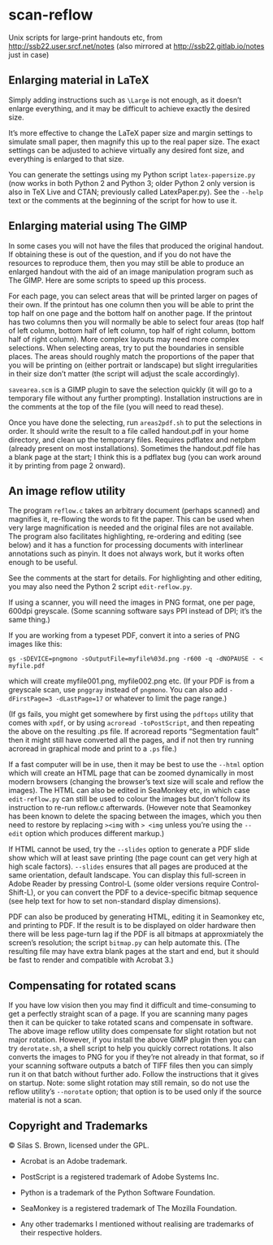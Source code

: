 # scan-reflow
Unix scripts for large-print handouts etc, from http://ssb22.user.srcf.net/notes
(also mirrored at http://ssb22.gitlab.io/notes just in case)

Enlarging material in LaTeX
---------------------------

Simply adding instructions such as `\Large` is not enough, as it doesn’t enlarge everything, and it may be difficult to achieve exactly the desired size.

It’s more effective to change the LaTeX paper size and margin settings to simulate small paper, then magnify this up to the real paper size.  The exact settings can be adjusted to achieve virtually any desired font size, and everything is enlarged to that size.

You can generate the settings using my Python script `latex-papersize.py` (now works in both Python 2 and Python 3; older Python 2 only version is also in TeX Live and CTAN; previously called LatexPaper.py).  See the `--help` text or the comments at the beginning of the script for how to use it.

Enlarging material using The GIMP
---------------------------------

In some cases you will not have the files that produced the original handout.  If obtaining these is out of the question, and if you do not have the resources to reproduce them, then you may still be able to produce an enlarged handout with the aid of an image manipulation program such as The GIMP.  Here are some scripts to speed up this process.

For each page, you can select areas that will be printed larger on pages of their own.  If the printout has one column then you will be able to print the top half on one page and the bottom half on another page.  If the printout has two columns then you will normally be able to select four areas (top half of left column, bottom half of left column, top half of right column, bottom half of right column).  More complex layouts may need more complex selections.  When selecting areas, try to put the boundaries in sensible places.  The areas should roughly match the proportions of the paper that you will be printing on (either portrait or landscape) but slight irregularities in their size don’t matter (the script will adjust the scale accordingly).

`savearea.scm` is a GIMP plugin to save the selection quickly (it will go to a temporary file without any further prompting).  Installation instructions are in the comments at the top of the file (you will need to read these).

Once you have done the selecting, run `areas2pdf.sh` to put the selections in order.  It should write the result to a file called handout.pdf in your home directory, and clean up the temporary files.  Requires pdflatex and netpbm (already present on most installations).  Sometimes the handout.pdf file has a blank page at the start; I think this is a pdflatex bug (you can work around it by printing from page 2 onward).

An image reflow utility
-----------------------

The program `reflow.c` takes an arbitrary document (perhaps scanned) and magnifies it, re-flowing the words to fit the paper.  This can be used when very large magnification is needed and the original files are not available.  The program also facilitates highlighting, re-ordering and editing (see below) and it has a function for processing documents with interlinear annotations such as pinyin.  It does not always work, but it works often enough to be useful.

See the comments at the start for details.  For highlighting and other editing, you may also need the Python 2 script `edit-reflow.py`.

If using a scanner, you will need the images in PNG format, one per page, 600dpi greyscale. (Some scanning software says PPI instead of DPI; it’s the same thing.)

If you are working from a typeset PDF, convert it into a series of PNG images like this:

`gs -sDEVICE=pngmono -sOutputFile=myfile%03d.png -r600 -q -dNOPAUSE - < myfile.pdf`

which will create myfile001.png, myfile002.png etc.  (If your PDF is from a greyscale scan, use `pnggray` instead of `pngmono`. You can also add `-dFirstPage=3 -dLastPage=17` or whatever to limit the page range.)

(If gs fails, you might get somewhere by first using the `pdftops` utility that comes with `xpdf`, or by using `acroread -toPostScript`, and then repeating the above on the resulting .ps file.  If acroread reports “Segmentation fault” then it might still have converted all the pages, and if not then try running acroread in graphical mode and print to a `.ps` file.)

If a fast computer will be in use, then it may be best to use the `--html` option which will create an HTML page that can be zoomed dynamically in most modern browsers (changing the browser’s text size will scale and reflow the images).  The HTML can also be edited in SeaMonkey etc, in which case `edit-reflow.py` can still be used to colour the images but don’t follow its instruction to re-run reflow.c afterwards. (However note that Seamonkey has been known to delete the spacing between the images, which you then need to restore by replacing `><img` with `> <img` unless you’re using the `--edit` option which produces different markup.)

If HTML cannot be used, try the `--slides` option to generate a PDF slide show which will at least save printing (the page count can get very high at high scale factors).  `--slides` ensures that all pages are produced at the same orientation, default landscape.  You can display this full-screen in Adobe Reader by pressing Control-L (some older versions require Control-Shift-L), or you can convert the PDF to a device-specific bitmap sequence (see help text for how to set non-standard display dimensions).

PDF can also be produced by generating HTML, editing it in Seamonkey etc, and printing to PDF. If the result is to be displayed on older hardware then there will be less page-turn lag if the PDF is all bitmaps at approxmiately the screen’s resolution; the script `bitmap.py` can help automate this. (The resulting file may have extra blank pages at the start and end, but it should be fast to render and compatible with Acrobat 3.)

Compensating for rotated scans
------------------------------

If you have low vision then you may find it difficult and time-consuming to get a perfectly straight scan of a page.  If you are scanning many pages then it can be quicker to take rotated scans and compensate in software.  The above image reflow utility does compensate for slight rotation but not major rotation.  However, if you install the above GIMP plugin then you can try `derotate.sh`, a shell script to help you quickly correct rotations. It also converts the images to PNG for you if they’re not already in that format, so if your scanning software outputs a batch of TIFF files then you can simply run it on that batch without further ado.  Follow the instructions that it gives on startup.  Note: some slight rotation may still remain, so do not use the reflow utility’s `--norotate` option; that option is to be used only if the source material is not a scan.

Copyright and Trademarks
------------------------

© Silas S. Brown, licensed under the GPL.

* Acrobat is an Adobe trademark.

* PostScript is a registered trademark of Adobe Systems Inc.

* Python is a trademark of the Python Software Foundation.

* SeaMonkey is a registered trademark of The Mozilla Foundation.

* Any other trademarks I mentioned without realising are trademarks of their respective holders.
